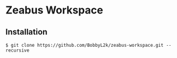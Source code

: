 # Zeabus Workspace

## Installation

```
$ git clone https://github.com/BobbyL2k/zeabus-workspace.git --recursive
```